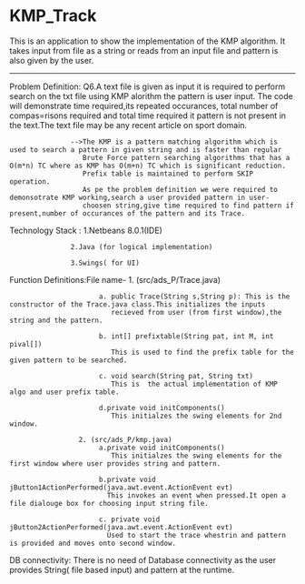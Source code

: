 # KMP_Track
This is an application to show the implementation of the KMP algorithm. 
It takes input from file as a string or reads from an input file and pattern is also given by the user.

********************************************************************************************************************************************************
Problem Definition: Q6.A text file is given as input it is required to perform search on the txt file using KMP alorithm
                       the pattern is user input. The code will demonstrate time required,its repeated occurances,
                       total  number of compas=risons required and total time required it  pattern is not present in the
                       text.The text file may be any recent article on sport domain. 
                      
                   -->The KMP is a pattern matching algorithm which is used to search a pattern in given string and is faster than regular
                      Brute Force pattern searching algorithms that has a O(m*n) TC where as KMP has O(m+n) TC which is significant reduction.
                      Prefix table is maintained to perform SKIP operation.
                      As pe the problem definition we were required to demonsotrate KMP working,search a user provided pattern in user-
                      choosen string,give time required to find pattern if present,number of occurances of the pattern and its Trace.
                      
Technology Stack : 1.Netbeans 8.0.1(IDE)

                   2.Java (for logical implementation)

                   3.Swings( for UI)
                   
Function Definitions:File name-
                    1. (src/ads_P/Trace.java)
                        
                          a. public Trace(String s,String p): This is the constructor of the Trace.java class.This initializes the inputs 
                             recieved from user (from first window),the string and the pattern.

                          b. int[] prefixtable(String pat, int M, int pival[])
                             This is used to find the prefix table for the given pattern to be searched.

                          c. void search(String pat, String txt)
                             This is  the actual implementation of KMP algo and user prefix table.

                          d.private void initComponents()
                             This initialzes the swing elements for 2nd window.

                     2. (src/ads_P/kmp.java)
                          a.private void initComponents()
                             This initialzes the swing elements for the first window where user provides string and pattern.
                          
                          b.private void jButton1ActionPerformed(java.awt.event.ActionEvent evt)
                            This invokes an event when pressed.It open a file dialouge box for choosing input string file.
                          
                          c. private void jButton2ActionPerformed(java.awt.event.ActionEvent evt)
                            Used to start the trace whestrin and pattern is provided and moves onto second window.
                          
DB connectivity: There is no need of Database connectivity as the user provides String( file based input) and pattern at the runtime.
                        
                      
